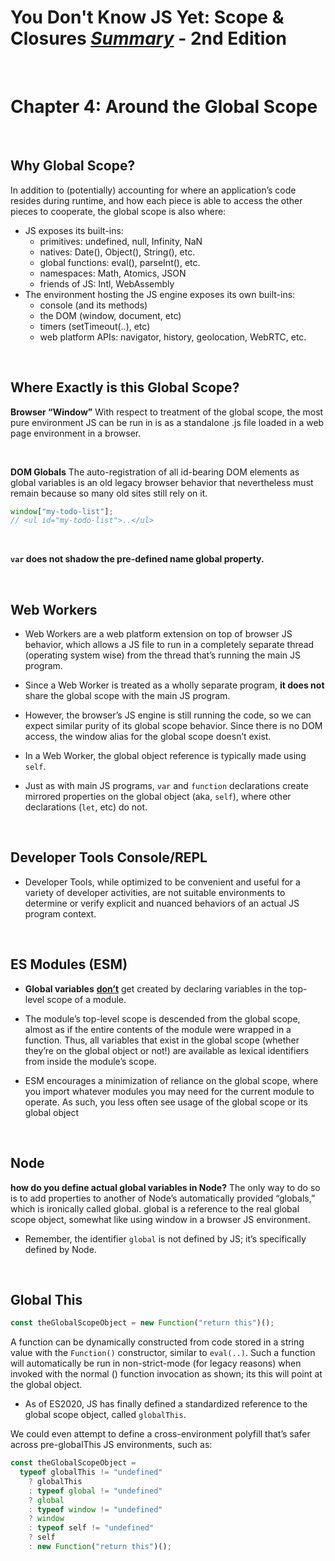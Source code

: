 # You Don't Know JS Yet: Scope & Closures <ins>**_Summary_**</ins> - 2nd Edition

<br>

# Chapter 4: Around the Global Scope

<br>

## Why Global Scope?

In addition to (potentially) accounting for where an application’s code resides during runtime, and how each piece is able to access the other pieces to cooperate, the global scope is also where:

- JS exposes its built-ins:
  - primitives: undefined, null, Infinity, NaN
  - natives: Date(), Object(), String(), etc.
  - global functions: eval(), parseInt(), etc.
  - namespaces: Math, Atomics, JSON
  - friends of JS: Intl, WebAssembly
- The environment hosting the JS engine exposes its own built-ins:
  - console (and its methods)
  - the DOM (window, document, etc)
  - timers (setTimeout(..), etc)
  - web platform APIs: navigator, history, geolocation, WebRTC, etc.

<br>
 
## Where Exactly is this Global Scope?

**Browser “Window”**
With respect to treatment of the global scope, the most pure environment JS can be run in is as a standalone .js file loaded in a web page environment in a browser.

<br>

**DOM Globals**
The auto-registration of all id-bearing DOM elements as global variables is an old legacy browser behavior that nevertheless must remain because so many old sites still rely on it.

```js
window["my-todo-list"];
// <ul id="my-todo-list">..</ul>
```

<br>

**`var` does not shadow the pre-defined name global property.**

<br>

## Web Workers

- Web Workers are a web platform extension on top of browser JS behavior, which allows a JS file to run in a completely separate thread (operating system wise) from the thread that’s running the main JS program.

- Since a Web Worker is treated as a wholly separate program, **it does not** share the global scope with the main JS program.

- However, the browser’s JS engine is still running the code, so we can expect similar purity of its global scope behavior. Since there is no DOM access, the window alias for the global scope doesn’t exist.

- In a Web Worker, the global object reference is typically made using `self`.

- Just as with main JS programs, `var` and `function` declarations create mirrored properties on the global object (aka, `self`), where other declarations (`let`, etc) do not.

<br>

## Developer Tools Console/REPL

- Developer Tools, while optimized to be convenient and useful for a variety of developer activities, are not suitable environments to determine or verify explicit and nuanced behaviors of an actual JS program context.

<br>

## ES Modules (ESM)

- **Global variables** <ins>**don’t**</ins> get created by declaring variables in the top-level scope of a module.

- The module’s top-level scope is descended from the global scope, almost as if the entire contents of the module were wrapped in a function. Thus, all variables that exist in the global scope (whether they’re on the global object or not!) are available as lexical identifiers from inside the module’s scope.

- ESM encourages a minimization of reliance on the global scope, where you import whatever modules you may need for the current module to operate. As such, you less often see usage of the global scope or its global object

<br>

## Node

**how do you define actual global variables in Node?**
The only way to do so is to add properties to another of Node’s automatically provided “globals,” which is ironically called global. global is a reference to the real global scope object, somewhat like using window in a browser JS environment.

- Remember, the identifier `global` is not defined by JS; it’s specifically defined by Node.

<br>

## Global This

```js
const theGlobalScopeObject = new Function("return this")();
```

A function can be dynamically constructed from code stored in a string value with the `Function()` constructor, similar to `eval(..)`. Such a function will automatically be run in non-strict-mode (for legacy reasons) when invoked with the normal () function invocation as shown; its this will point at the global object.

- As of ES2020, JS has finally defined a standardized reference to the global scope object, called `globalThis`.

We could even attempt to define a cross-environment polyfill that’s safer across pre-globalThis JS environments, such as:

```js
const theGlobalScopeObject =
  typeof globalThis != "undefined"
    ? globalThis
    : typeof global != "undefined"
    ? global
    : typeof window != "undefined"
    ? window
    : typeof self != "undefined"
    ? self
    : new Function("return this")();
```
